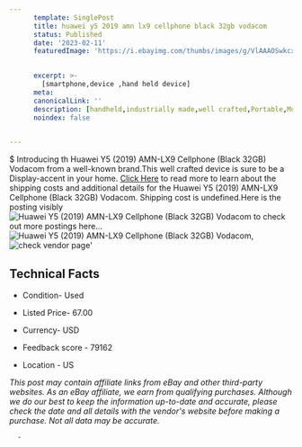 ```yaml
---
      template: SinglePost
      title: huawei y5 2019 amn lx9 cellphone black 32gb vodacom
      status: Published
      date: '2023-02-11'
      featuredImage: 'https://i.ebayimg.com/thumbs/images/g/VlAAAOSwkcxj5Vrh/s-l225.jpg'
       

      excerpt: >-
        [smartphone,device ,hand held device]
      meta:
      canonicalLink: ''
      description: [handheld,industrially made,well crafted,Portable,Mobile,Compact,Convenient,Lightweight,Maneuverable,Man-portable,Miniature,Carriable,Hand-held,Light,Holdable,Transportable,Mobile device,Pocket-sized,On-the-go,Wireless,Cordless,Compact size,Convenient size, smartphone,device ,hand held device]
      noindex: false
      

---
```

$
      Introducing th Huawei Y5 (2019) AMN-LX9 Cellphone (Black 32GB) Vodacom from a well-known brand.This well crafted device  is sure to be a Display-accent in your home. [Click Here](https://www.ebay.com/itm/165931239529?hash=item26a245c869%3Ag%3AVlAAAOSwkcxj5Vrh&amdata=enc%3AAQAHAAAA4BcqyV5h7gcoSZfMLcMj0TXEFE7XRK2%2BGtjah5rKhJhDUy0owplMyKkqi9O3AbBWH6irW%2FTpSc4ydcB%2FXU3ErwxbIurCfmWRpjsvhQMPT7vnf54FUGPpg%2Fa32chMl%2FBKVH93ZwvI3pIrupYFrYS3SP6qQMOi4vDNVfmPB70RFA0DHRGmlvpWSNMrhh9xCDsYr69YTovWjt1sPaY6FA5JnI33JyubOJTRab368vEqfSr5jPNbs787wDCfLvogiLf32yioCuLpS1lNCWDoqjYFF5wx8xI5KuUqF1ywvNg%2FYYPe&mkevt=1&mkcid=1&mkrid=711-53200-19255-0&campid=%253CePNCampaignId%253E&customid=%253CreferenceId%253E&toolid=10049) to read more to learn about the shipping costs and additional details for the Huawei Y5 (2019) AMN-LX9 Cellphone (Black 32GB) Vodacom. Shipping cost is undefined.Here is the posting visibly ![Huawei Y5 (2019) AMN-LX9 Cellphone (Black 32GB) Vodacom](https://i.ebayimg.com/thumbs/images/g/VlAAAOSwkcxj5Vrh/s-l225.jpg) to check out more postings here... ![Huawei Y5 (2019) AMN-LX9 Cellphone (Black 32GB) Vodacom](https://i.ebayimg.com/images/g/VlAAAOSwkcxj5Vrh/s-l1600.jpg), ![check vendor page](https://origin-galleryplus.ebayimg.com/ws/web/165931239529_2_0_1/225x225.jpg)'

      

 ## Technical Facts 



     
      

 - Condition- Used 


      

 - Listed Price- 67.00 


      

 - Currency- USD 


      

 - Feedback score - 79162 


      

 - Location - US 


      
      

 *_This post may contain affiliate links from eBay and other third-party websites. As an eBay affiliate, we earn from qualifying purchases. Although we do our best to keep the information up-to-date and accurate, please check the date and all details with the vendor's website before making a purchase. Not all data may be accurate._*




      -
